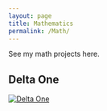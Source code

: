 ```yaml
---
layout: page
title: Mathematics
permalink: /Math/
---
```


See my math projects here.

## Delta One
[![Delta One](http://u)](.)
